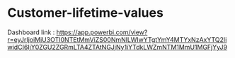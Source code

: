 # Customer-lifetime-values
Dashboard link : https://app.powerbi.com/view?r=eyJrIjoiMjU3OTI0NTEtMmViZS00NmNlLWIwYTgtYmY4MTYxNzAxYTQ2IiwidCI6IjY0ZGU2ZGRmLTA4ZTAtNGJjNy1iYTdkLWZmNTM1MmU1MGFjYyJ9
